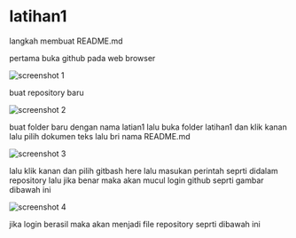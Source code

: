 # latihan1
langkah membuat README.md

pertama buka github pada web browser 

![screenshot 1](https://user-images.githubusercontent.com/47880622/53391997-a8d1a780-39ca-11e9-9959-4fa746977bfc.png)

buat repository baru

![screenshot 2](https://user-images.githubusercontent.com/47880622/53392127-0f56c580-39cb-11e9-9674-ea8154f1d602.png)

buat folder baru dengan nama latian1 lalu buka folder latihan1 dan klik kanan lalu pilih dokumen teks lalu bri nama README.md

![screenshot 3](https://user-images.githubusercontent.com/47880622/53392405-d834e400-39cb-11e9-99a7-31de11d55875.png)

lalu klik kanan dan pilih gitbash here lalu masukan perintah seprti didalam repository lalu jika benar maka akan mucul login github seprti gambar dibawah ini

![screenshot 4](https://user-images.githubusercontent.com/47880622/53392784-09fa7a80-39cd-11e9-86bb-302ce1af8956.png)

jika login berasil maka akan menjadi file repository seprti dibawah ini

